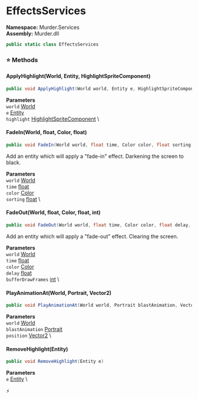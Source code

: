 # EffectsServices

**Namespace:** Murder.Services \
**Assembly:** Murder.dll

```csharp
public static class EffectsServices
```

### ⭐ Methods
#### ApplyHighlight(World, Entity, HighlightSpriteComponent)
```csharp
public void ApplyHighlight(World world, Entity e, HighlightSpriteComponent highlight)
```

**Parameters** \
`world` [World](../../Bang/World.html) \
`e` [Entity](../../Bang/Entities/Entity.html) \
`highlight` [HighlightSpriteComponent](../../Murder/Components/HighlightSpriteComponent.html) \

#### FadeIn(World, float, Color, float)
```csharp
public void FadeIn(World world, float time, Color color, float sorting)
```

Add an entity which will apply a "fade-in" effect. Darkening the screen to black.

**Parameters** \
`world` [World](../../Bang/World.html) \
`time` [float](https://learn.microsoft.com/en-us/dotnet/api/System.Single?view=net-7.0) \
`color` [Color](../../Murder/Core/Graphics/Color.html) \
`sorting` [float](https://learn.microsoft.com/en-us/dotnet/api/System.Single?view=net-7.0) \

#### FadeOut(World, float, Color, float, int)
```csharp
public void FadeOut(World world, float time, Color color, float delay, int bufferDrawFrames)
```

Add an entity which will apply a "fade-out" effect. Clearing the screen.

**Parameters** \
`world` [World](../../Bang/World.html) \
`time` [float](https://learn.microsoft.com/en-us/dotnet/api/System.Single?view=net-7.0) \
`color` [Color](../../Murder/Core/Graphics/Color.html) \
`delay` [float](https://learn.microsoft.com/en-us/dotnet/api/System.Single?view=net-7.0) \
`bufferDrawFrames` [int](https://learn.microsoft.com/en-us/dotnet/api/System.Int32?view=net-7.0) \

#### PlayAnimationAt(World, Portrait, Vector2)
```csharp
public void PlayAnimationAt(World world, Portrait blastAnimation, Vector2 position)
```

**Parameters** \
`world` [World](../../Bang/World.html) \
`blastAnimation` [Portrait](../../Murder/Core/Portrait.html) \
`position` [Vector2](https://learn.microsoft.com/en-us/dotnet/api/System.Numerics.Vector2?view=net-7.0) \

#### RemoveHighlight(Entity)
```csharp
public void RemoveHighlight(Entity e)
```

**Parameters** \
`e` [Entity](../../Bang/Entities/Entity.html) \



⚡